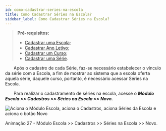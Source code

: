 ```yaml
---
id: como-cadastrar-series-na-escola
title: Como Cadastrar Séries na Escola?
sidebar_label: Como Cadastrar Séries na Escola?
---
```


>**Pré-requisitos:**
>*  [Cadastrar uma Escola](user-como-cadastrar-uma-escola);
>*  [Cadastrar Ano Letivo](user-como-definir-ano-letivo);
>*  [Cadastrar um Curso](user-como_cadastrar_um_curso);
>*  [Cadastrar uma Série](como-cadastrar-series).

&nbsp;&nbsp;&nbsp;&nbsp;&nbsp;&nbsp;&nbsp;Após o cadastro de cada Série, faz-se necessário estabelecer o vínculo da série com a Escola, a fim de mostrar ao sistema que a escola oferta aquela série, daquele curso, portanto, é necessário acessar Séries na Escola. 

&nbsp;&nbsp;&nbsp;&nbsp;&nbsp;&nbsp;&nbsp;Para realizar o cadastramento de séries na escola, acesse o ***Módulo Escola >> Cadastros >> Séries na Escola >> Novo.***

![Aciona o Módulo Escola, aciona o Cadastros, aciona Séries da Escola e aciona o botão Novo](/img/treinamento-gif/cadastrar_series_na_escola.gif)

<p class="centerText">Animação 27 - Módulo Escola >> Cadastros >> Séries na Escola >> Novo.</p>